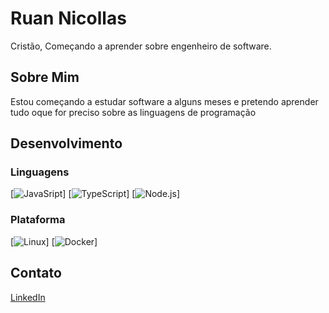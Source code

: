 # Ruan Nicollas
Cristão, Começando a aprender sobre engenheiro de software.

## Sobre Mim
Estou começando a estudar software a alguns meses e pretendo aprender tudo oque for preciso sobre as linguagens de programação

## Desenvolvimento

### Linguagens

[![JavaSript](https://img.shields.io/badge/javascript-%23ED8B00.svg?style=for-the-badge&logo=javascript&logoColor=white)] 
[![TypeScript](https://img.shields.io/badge/typescript-%23007ACC.svg?style=for-the-badge&logo=typescript&logoColor=white)]
[![Node.js](https://img.shields.io/badge/node.js-%23339933.svg?style=for-the-badge&logo=node.js&logoColor=white)]

### Plataforma
[![Linux](https://img.shields.io/badge/linux-%23339933.svg?style=for-the-badge&logo=linux&logoColor=white)]
[![Docker](https://img.shields.io/badge/docker-%2300A8FF.svg?style=for-the-badge&logo=docker&logoColor=white)]

## Contato
[LinkedIn]([https://x.com/_nicc0llas_/](https://www.linkedin.com/in/nrhilarior/))
